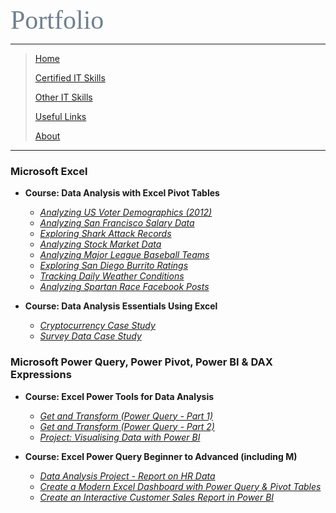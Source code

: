 <span style="font-family:Papyrus; font-size:3em; color:SlateGray;">Portfolio</span>

---

> [Home](index.md)
>
> [Certified IT Skills](certified_skills.md)
> 
> [Other IT Skills](other_skills.md)
> 
> [Useful Links](links.md)
> 
> [About](about.md)

---

### Microsoft Excel

* **Course: Data Analysis with Excel Pivot Tables**
  * _[Analyzing US Voter Demographics (2012)](https://1drv.ms/x/s!AjU6_8hHCMjkiB8zOGm4VhDtC4ZK?e=iAmhvk)_
  * _[Analyzing San Francisco Salary Data](https://1drv.ms/x/s!AjU6_8hHCMjkiCPjiBuDxwnCBOZQ?e=aHSZ2S)_
  * _[Exploring Shark Attack Records](https://1drv.ms/x/s!AjU6_8hHCMjkiCGEHGyEwIH75ug1?e=HgK38B)_
  * _[Analyzing Stock Market Data](https://1drv.ms/x/s!AjU6_8hHCMjkiCTAfedOEf5RSu7V?e=WYcqJ5)_
  * _[Analyzing Major League Baseball Teams](https://1drv.ms/x/s!AjU6_8hHCMjkiCBewK3ZCgLRt4g_?e=kfZBBL)_
  * _[Exploring San Diego Burrito Ratings](https://1drv.ms/x/s!AjU6_8hHCMjkiCVMZyqZGvn9bpdb?e=Kfz9YS)_
  * _[Tracking Daily Weather Conditions](https://1drv.ms/x/s!AjU6_8hHCMjkiCLun2O0llBKzB31?e=wMcxov)_
  * _[Analyzing Spartan Race Facebook Posts](https://1drv.ms/x/s!AjU6_8hHCMjkiCbBkeWpnapR8DWR?e=yMn6ff)_
 
* **Course: Data Analysis Essentials Using Excel**
  * _[Cryptocurrency Case Study](https://1drv.ms/x/s!AjU6_8hHCMjkiDUQYHvdpdOk-W6T?e=Oedfxw)_
  * _[Survey Data Case Study](https://1drv.ms/x/s!AjU6_8hHCMjkiDcUSN-JNlXvxlbm?e=VIHkkM)_

### Microsoft Power Query, Power Pivot, Power BI & DAX Expressions

* **Course: Excel Power Tools for Data Analysis**
  * _[Get and Transform (Power Query - Part 1)](https://1drv.ms/x/s!AjU6_8hHCMjkiEAnLsupTLpwHvi9?e=7IMvtw)_
  * _[Get and Transform (Power Query - Part 2)](https://1drv.ms/x/s!AjU6_8hHCMjkiELbYzIZhkjBJTXV?e=QD0u6t)_
  * _[Project: Visualising Data with Power BI](https://app.powerbi.com/view?r=eyJrIjoiM2ZhMGNlMTctMjAyZC00MmQ3LTlkNDQtYjQzNjc4YTVkZWIyIiwidCI6IjM1OGU0OThhLTUyMzMtNDllYi1hYjc1LTU3MGI0NWRhODQwZiIsImMiOjEwfQ%3D%3D)_

* **Course: Excel Power Query Beginner to Advanced (including M)**
  * _[Data Analysis Project - Report on HR Data](https://1drv.ms/x/s!AjU6_8hHCMjkiD1zVwfV1QeKJwVT?e=vfhnyE)_
  * _[Create a Modern Excel Dashboard with Power Query & Pivot Tables](https://1drv.ms/x/s!AjU6_8hHCMjkiEbl5pn7K3IHv7qQ?e=U66sTV)_
  * _[Create an Interactive Customer Sales Report in Power BI](https://1drv.ms/b/s!AjU6_8hHCMjkiEgJn-AFg8An05Mf?e=DeQ0rL)_
